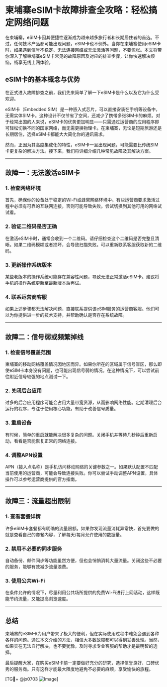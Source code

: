 # 柬埔寨eSIM卡故障排查全攻略：轻松搞定网络问题

在柬埔寨，eSIM卡因其便捷性逐渐成为越来越多旅行者和长期居住者的首选。不过，任何技术产品都可能出现问题，eSIM卡也不例外。当你在柬埔寨使用eSIM卡时，如果遇到信号不稳定、无法连接网络或无法激活等问题，不要慌张。本文将带你深入了解柬埔寨eSIM卡常见的故障原因及对应的排查步骤，让你快速解决烦恼，畅享无线上网体验。

## eSIM卡的基本概念与优势

在正式进入故障排查之前，我们先来简单了解一下eSIM卡是什么以及它为什么受欢迎。

eSIM卡（Embedded SIM）是一种嵌入式芯片，可以直接安装在手机等设备中，无需实体SIM卡。这种设计不仅节省了空间，还减少了携带多张SIM卡的麻烦。对于经常出国的人来说，eSIM卡的优势更加明显——只需通过运营商的应用程序即可轻松切换不同的国家网络，而无需更换物理卡。在柬埔寨，无论是短期旅游还是长期居住，选择eSIM卡都能大大简化你的通讯需求。

然而，正因为其高度集成化的特性，eSIM卡一旦出现问题，可能需要比传统SIM卡更复杂的解决方法。接下来，我们将详细介绍几种常见故障及其解决方案。

---

## 故障一：无法激活eSIM卡

### 1. 检查网络环境
首先，确保你的设备处于稳定的Wi-Fi或蜂窝网络环境中。有些运营商要求激活过程中必须有可靠的互联网连接，否则可能导致失败。尝试切换到其他可用的网络试试看。

### 2. 验证二维码是否正确
在激活eSIM卡时，通常会收到一个二维码。请仔细检查这个二维码是否完整且清晰。如果二维码模糊或者损坏，会导致扫描失败。可以重新联系客服获取新的二维码。

### 3. 更新操作系统版本
某些老版本的操作系统可能存在兼容性问题，导致无法正常激活eSIM卡。建议将手机的操作系统更新至最新版本后再试。

### 4. 联系运营商客服
如果上述步骤都无法解决问题，直接联系提供该eSIM服务的运营商客服。他们可以为你提供进一步的技术支持，并帮助确认是否存在系统故障。

---

## 故障二：信号弱或频繁掉线

### 1. 检查信号覆盖范围
柬埔寨的移动网络覆盖情况因地区而异。如果你所在的区域属于信号盲区，那么即使eSIM卡本身没有问题，也可能出现信号弱的情况。在这种情况下，可以尝试前往附近信号较强的地点测试一下。

### 2. 关闭后台应用
过多的后台应用程序可能会占用大量带宽资源，从而影响网络性能。定期清理后台运行的程序，专注于使用核心功能，有助于改善信号质量。

### 3. 重启设备
有时候，简单的重启就能解决很多复杂的问题。关闭手机并等待几秒钟后重新启动，看看是否能恢复正常的网络连接。

### 4. 调整APN设置
APN（接入点名称）是手机访问移动网络的关键参数之一。如果默认配置不匹配当前使用的运营商，可能会导致连接失败。你可以尝试手动调整APN设置，具体操作可以参考运营商提供的官方指南。

---

## 故障三：流量超出限制

### 1. 查看套餐详情
许多eSIM卡套餐都有明确的流量限额。如果你发现流量消耗异常快，首先要做的就是查看自己的套餐内容，了解每天/每月允许使用的数据量。

### 2. 禁用不必要的同步服务
自动备份、邮件同步等功能虽然方便，但也会悄悄消耗大量流量。关闭这些不必要的服务，能够有效减少流量浪费。

### 3. 使用公共Wi-Fi
在条件允许的情况下，尽量利用公共场所提供的免费Wi-Fi进行上网活动，这样既能节约流量，又能提高浏览速度。

---

## 总结

柬埔寨的eSIM卡为用户带来了极大的便利，但在实际使用过程中难免会遇到各种各样的问题。通过本文介绍的方法，相信大多数故障都可以得到妥善处理。当然，如果实在无法自行解决，也不要犹豫，及时寻求专业客服的帮助才是最明智的选择。

最后提醒大家，在购买eSIM卡前一定要做好充分的研究，选择信誉良好、口碑优秀的服务商。只有这样才能最大限度地避免不必要的麻烦，享受愉快的旅程。

[TG💪+ @jx0703 ![Image](https://github.com/user-attachments/assets/dbca1d08-cadb-493c-b0ec-ad6f7a83f270)]